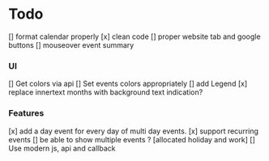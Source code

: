 # Todo
[] format calendar properly
[x] clean code
[] proper website tab and google buttons
[] mouseover event summary

### UI
[] Get colors via api
[] Set events colors appropriately
[] add Legend
[x] replace innertext months with background text indication?

### Features
[x] add a day event for every day of multi day events.
[x] support recurring events
[] be able to show multiple events ? [allocated holiday and work]
[] Use modern js, api and callback 
